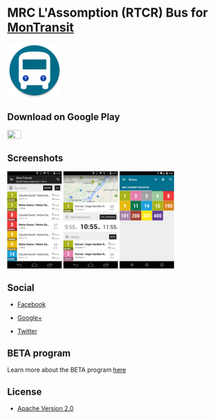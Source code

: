 # MRC L'Assomption (RTCR) Bus for [MonTransit](https://github.com/mtransitapps/mtransit-for-android)

<img width="25%" height="25%" src="https://raw.githubusercontent.com/mtransitapps/ca-l-assomption-mrclasso-bus-android/master/pub/hi-res-app-icon.png"/>

## Download on Google Play

<a href="https://play.google.com/store/apps/details?id=org.mtransit.android.ca_l_assomption_mrclasso_bus"><img width="25%" height="25%" src="https://play.google.com/intl/en_us/badges/images/apps/en-play-badge.png"/></a>

## Screenshots

<img width="25%" height="25%" src="https://raw.githubusercontent.com/mtransitapps/ca-l-assomption-mrclasso-bus-android/master/pub/screenshot-phone-1.png"/>
<img width="25%" height="25%" src="https://raw.githubusercontent.com/mtransitapps/ca-l-assomption-mrclasso-bus-android/master/pub/screenshot-phone-2.png"/>
<img width="25%" height="25%" src="https://raw.githubusercontent.com/mtransitapps/ca-l-assomption-mrclasso-bus-android/master/pub/screenshot-phone-3.png"/>

## Social

* [Facebook](https://www.facebook.com/MonTransit)

* [Google+](http://gplus.to/MonTransit/)

* [Twitter](https://twitter.com/montransit)

## BETA program

Learn more about the BETA program [here](https://github.com/mtransitapps/mtransit-for-android/wiki/BETA)

## License

* [Apache Version 2.0](http://www.apache.org/licenses/LICENSE-2.0.html)